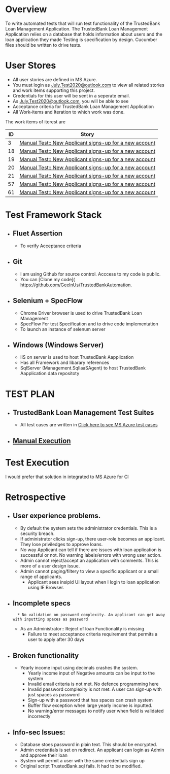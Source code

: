 # Overview
To write automated tests that will run test functionality of the TrustedBank Loan Management Application. 
The TrustedBank Loan Management Application relies on a database that holds information about users and the loan application they made
Testing is specification by design. Cucumber files should be written to drive tests.


# User Stores
- All user stories are defined in MS Azure. 
- You must login as July.Test2020@outlook.com to view all related stories and work items supporting this project.
- Credentials for this user will be sent in a seperate email.
- As July.Test2020@outlook.com, you will be able to see
- Acceptance criteria for TrustedBank Loan Management Application 
- All Work-items and Iteration to which work was done.

The work items of iterest are 

| ID             | Story                                                       |
| -------------  | ----------------------------------------------------------- |
| 3              | [Manual Test:: New Applicant signs-up for a new account](https://dev.azure.com/GeeInUs/TrustedBankTests/_workitems/edit/3/?triage=true) |
| 18             | [Manual Test:: New Applicant signs-up for a new account](https://dev.azure.com/GeeInUs/TrustedBankTests/_workitems/edit/18/?triage=true) |
| 19             | [Manual Test:: New Applicant signs-up for a new account](https://dev.azure.com/GeeInUs/TrustedBankTests/_workitems/edit/19/?triage=true) |
| 20             | [Manual Test:: New Applicant signs-up for a new account](https://dev.azure.com/GeeInUs/TrustedBankTests/_workitems/edit/20/?triage=true) |
| 21             | [Manual Test:: New Applicant signs-up for a new account](https://dev.azure.com/GeeInUs/TrustedBankTests/_workitems/edit/21/?triage=true) |
| 57             | [Manual Test:: New Applicant signs-up for a new account](https://dev.azure.com/GeeInUs/TrustedBankTests/_workitems/edit/57/?triage=true) |
| 61             | [Manual Test:: New Applicant signs-up for a new account](https://dev.azure.com/GeeInUs/TrustedBankTests/_workitems/edit/61/?triage=true) |



# Test Framework Stack
  - ## Fluet Assertion 
    * To verify Acceptance criteria
  - ## Git 
    * I am using Github for source control. Acccess to my code  is public. 
    * You can [Clone my code]( https://github.com/GeeInUs/TrustedBankAutomation. 
  - ## Selenium +  SpecFlow
    * Chrome Driver browser is used to drive TrustedBank Loan Management 
    * SpecFlow For test Specification and to drive code implementation 
    * To launch an instance of selenum server
  - ## Windows (Windows Server) 
    * IIS on server is used to host TrustedBank Aapplication
    * Has all Framework and libarary references
    * SqlServer (Management.SqlIaaSAgent) to host TrustedBank Aapplication data repositoty
    
# TEST PLAN 
  - ##  TrustedBank Loan Management Test Suites 
      * All test cases are written in [Click here to see MS Azure test cases](https://dev.azure.com/GeeInUs/TrustedBankTests/_testPlans/execute?planId=13)
   - ## [Manual Execution](http://dev.azure.com/GeeInUs/TrustedBankTests/_testManagement/analytics/progressreport)
  
      
# Test Execution
I would prefer that solution in integrated to MS Azure for CI


# Retrospective
- ## User experience problems. 
	* By default the system sets the administrator credentials. This is a security breach.
	* If administrator clicks sign-up, there user-role becomes an applicant. They lose priviledges to approve loans.
	* No way Applicant can tell if there are issues with loan application is successful or not. No warning labels/errors with wrong user action.
	* Admin cannot reject/accept an application with comments. This is more of a user design issue.
	* Admin cannot paging/filtery to view a specific applicant or a small range of applicants.
        * Applicant sees insipid UI layout when I login to loan application using IE Browser.
	
- ## Incomplete specs
        * No validation on password complexity. An applicant can get away with inputting spaces as password
	* As an Administrator:: Reject of loan Functionality is missing
        * Failure to meet acceptance criteria requirement that permits a user to apply after 30 days	
 - ## Broken functionality
	* Yearly income input using decimals crashes the system.
        * Yearly income input  of Negative amounts can be input to the system
        * Invalid email criteria is not met. No defence programming here
        * Invalid password complexity is not met. A user can sign-up with just spaces as password
        * Sign-up with a password that has spaces can crash system
        * Buffer flow exception when large yearly income is inputted.
        * No warning/error messages to notify user when field is validated incorrectly
 - ## Info-sec Issues:
      * Database stoes password in plain text. This should be encrypted.
      * Admin credentials is set on redirect. An applicant can login as Admin and approve their loan
      * System will permit a user with the same credentials sign up
      * Original script TrustedBank.sql fails. It had to be modified.
















 

